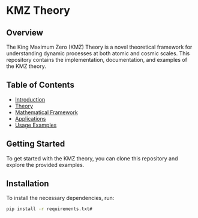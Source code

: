 # KMZ Theory

## Overview
The King Maximum Zero (KMZ) Theory is a novel theoretical framework for understanding dynamic processes at both atomic and cosmic scales. This repository contains the implementation, documentation, and examples of the KMZ theory.

## Table of Contents
- [Introduction](docs/introduction.md)
- [Theory](docs/theory.md)
- [Mathematical Framework](docs/mathematical_framework.md)
- [Applications](docs/applications.md)
- [Usage Examples](docs/usage_examples.md)

## Getting Started
To get started with the KMZ theory, you can clone this repository and explore the provided examples.

## Installation
To install the necessary dependencies, run:
```bash
pip install -r requirements.txt#
